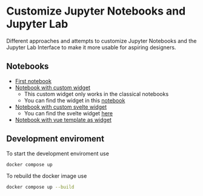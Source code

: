# Customize Jupyter Notebooks and Jupyter Lab

Different approaches and attempts to customize Jupyter Notebooks and the Jupyter Lab Interface to make it more usable for aspiring designers.

## Notebooks

- [First notebook](./src/notebooks/first-notebook.ipynb)
- [Notebook with custom widget](./src/notebooks/custom-widget.ipynb)
  - This custom widget only works in the classical notebooks
  - You can find the widget in this [notebook](./src/widgets/QuoteWidget.ipynb)
- [Notebook with custom svelte widget](./src/notebooks/custom-svelte-widget.ipynb)
  - You can find the svelte widget [here](./src/widgets/svelte-widget/)
- [Notebook with vue template as widget](./src/notebooks/render-vue-template.ipynb) 

## Development enviroment

To start the development enviroment use

```bash
docker compose up
```

To rebuild the docker image use

```bash
docker compose up --build
```
